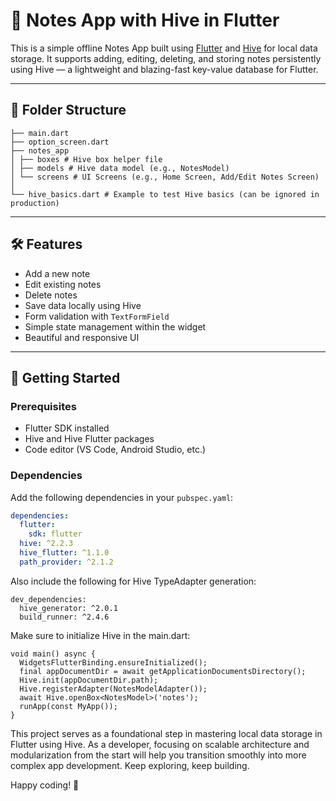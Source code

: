 # 📝 Notes App with Hive in Flutter

This is a simple offline Notes App built using [Flutter](https://flutter.dev/) and [Hive](https://docs.hivedb.dev/) for local data storage. It supports adding, editing, deleting, and storing notes persistently using Hive — a lightweight and blazing-fast key-value database for Flutter.

---

## 📁 Folder Structure

```
├── main.dart
├── option_screen.dart
├── notes_app
│ ├── boxes # Hive box helper file
│ ├── models # Hive data model (e.g., NotesModel)
│ └── screens # UI Screens (e.g., Home Screen, Add/Edit Notes Screen)
│
└── hive_basics.dart # Example to test Hive basics (can be ignored in production)
```

---

## 🛠️ Features

- Add a new note
- Edit existing notes
- Delete notes
- Save data locally using Hive
- Form validation with `TextFormField`
- Simple state management within the widget
- Beautiful and responsive UI

---

## 🚀 Getting Started

### Prerequisites

- Flutter SDK installed
- Hive and Hive Flutter packages
- Code editor (VS Code, Android Studio, etc.)

### Dependencies

Add the following dependencies in your `pubspec.yaml`:

```yaml
dependencies:
  flutter:
    sdk: flutter
  hive: ^2.2.3
  hive_flutter: ^1.1.0
  path_provider: ^2.1.2
```
Also include the following for Hive TypeAdapter generation:
```
dev_dependencies:
  hive_generator: ^2.0.1
  build_runner: ^2.4.6
```
Make sure to initialize Hive in the main.dart:
```
void main() async {
  WidgetsFlutterBinding.ensureInitialized();
  final appDocumentDir = await getApplicationDocumentsDirectory();
  Hive.init(appDocumentDir.path);
  Hive.registerAdapter(NotesModelAdapter());
  await Hive.openBox<NotesModel>('notes');
  runApp(const MyApp());
}
```

This project serves as a foundational step in mastering local data storage in Flutter using Hive. As a developer, focusing on scalable architecture and modularization from the start will help you transition smoothly into more complex app development. Keep exploring, keep building.

Happy coding! 🚀

